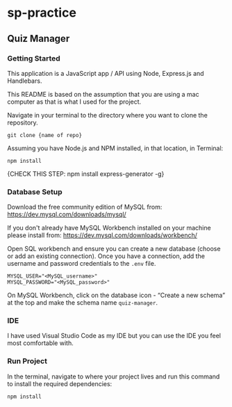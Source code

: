 # sp-practice

## Quiz Manager

### Getting Started
This application is a JavaScript app / API using Node, Express.js and Handlebars.

This README is based on the assumption that you are using a mac computer as that is what I used for the project.

Navigate in your terminal to the directory where you want to clone the repository. 

`git clone {name of repo}`

Assuming you have Node.js and NPM installed, in that location, in Terminal:

`npm install`

{CHECK THIS STEP: npm install express-generator -g}

### Database Setup
Download the free community edition of MySQL from:
https://dev.mysql.com/downloads/mysql/

If you don't already have MySQL Workbench installed on your machine please install from:
https://dev.mysql.com/downloads/workbench/

Open SQL workbench and ensure you can create a new database (choose or add an existing connection). Once you have a connection, add the username and password credentials to the `.env` file.

```
MYSQL_USER="<MySQL_username>"
MYSQL_PASSWORD="<MySQL_password>"
```

On MySQL Workbench, click on the database icon - “Create a new schema” at the top and make the schema name `quiz-manager`.

### IDE
I have used Visual Studio Code as my IDE but you can use the IDE you feel most comfortable with.

### Run Project
In the terminal, navigate to where your project lives and run this command to install the required dependencies:

`npm install`




